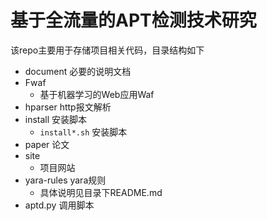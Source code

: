 # 基于全流量的APT检测技术研究

该repo主要用于存储项目相关代码，目录结构如下

- document 必要的说明文档
- Fwaf
    - 基于机器学习的Web应用Waf
- hparser http报文解析
- install 安装脚本
    - ``install*.sh`` 安装脚本
- paper 论文
- site
    - 项目网站
- yara-rules yara规则
    - 具体说明见目录下README.md
- aptd.py 调用脚本

